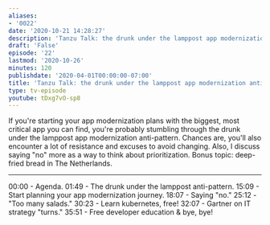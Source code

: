 ```yaml
---
aliases:
- '0022'
date: '2020-10-21 14:28:27'
description: 'Tanzu Talk: the drunk under the lamppost app modernization anti-pattern'
draft: 'False'
episode: '22'
lastmod: '2020-10-26'
minutes: 120
publishdate: '2020-04-01T00:00:00-07:00'
title: 'Tanzu Talk: the drunk under the lamppost app modernization anti-pattern'
type: tv-episode
youtube: tDxg7vO-sp8
---
```


If you're starting your app modernization plans with the biggest, most critical app you can find, you're probably stumbling through the drunk under the lamppost app modernization anti-pattern. Chances are, you'll also encounter a lot of resistance and excuses to avoid changing. Also, I discuss saying "no" more as a way to think about prioritization. Bonus topic: deep-fried bread in The Netherlands.

----

00:00 - Agenda.
01:49 - The drunk under the lamppost anti-pattern.
15:09 - Start planning your app modernization journey.
18:07 - Saying "no."
25:12 - "Too many salads."
30:23 - Learn kubernetes, free!
32:07 - Gartner on IT strategy "turns."
35:51 - Free developer education & bye, bye!